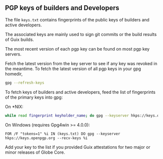 ## PGP keys of builders and Developers

The file `keys.txt` contains fingerprints of the public keys of builders and
active developers.

The associated keys are mainly used to sign git commits or the build results
of Guix builds.

The most recent version of each pgp key can be found on most pgp key servers.

Fetch the latest version from the key server to see if any key was revoked in
the meantime.
To fetch the latest version of all pgp keys in your gpg homedir,

```sh
gpg --refresh-keys
```

To fetch keys of builders and active developers, feed the list of fingerprints
of the primary keys into gpg:

On \*NIX:
```sh
while read fingerprint keyholder_name; do gpg --keyserver hkps://keys.openpgp.org --recv-keys ${fingerprint}; done < ./keys.txt
```

On Windows (requires Gpg4win >= 4.0.0):
```
FOR /F "tokens=1" %i IN (keys.txt) DO gpg --keyserver hkps://keys.openpgp.org --recv-keys %i
```

Add your key to the list if you provided Guix attestations for two major or
minor releases of Globe Core.
